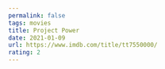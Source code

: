 ```yaml
---
permalink: false
tags: movies
title: Project Power
date: 2021-01-09
url: https://www.imdb.com/title/tt7550000/
rating: 2
---
```

